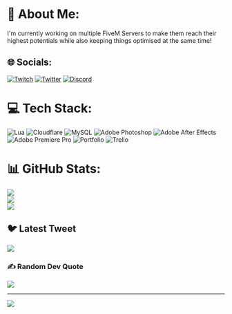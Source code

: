 # 💫 About Me:
I'm currently working on multiple FiveM Servers to make them reach their highest potentials while also keeping things optimised at the same time!


## 🌐 Socials:
[![Twitch](https://img.shields.io/badge/Twitch-%239146FF.svg?logo=Twitch&logoColor=white)](https://twitch.tv/NumberSixLIVE) [![Twitter](https://img.shields.io/badge/Twitter-%231DA1F2.svg?logo=Twitter&logoColor=white)](https://twitter.com/NumberSixLIVE) [![Discord](https://img.shields.io/badge/Discord-%237289DA.svg?logo=discord&logoColor=white)](https://discord.gg/GbrF64Y5TJ/)

# 💻 Tech Stack:
![Lua](https://img.shields.io/badge/lua-%232C2D72.svg?style=for-the-badge&logo=lua&logoColor=white) ![Cloudflare](https://img.shields.io/badge/Cloudflare-F38020?style=for-the-badge&logo=Cloudflare&logoColor=white) ![MySQL](https://img.shields.io/badge/mysql-%2300f.svg?style=for-the-badge&logo=mysql&logoColor=white) ![Adobe Photoshop](https://img.shields.io/badge/adobephotoshop-%2331A8FF.svg?style=for-the-badge&logo=adobephotoshop&logoColor=white) ![Adobe After Effects](https://img.shields.io/badge/Adobe%20After%20Effects-9999FF.svg?style=for-the-badge&logo=Adobe%20After%20Effects&logoColor=white) ![Adobe Premiere Pro](https://img.shields.io/badge/Adobe%20Premiere%20Pro-9999FF.svg?style=for-the-badge&logo=Adobe%20Premiere%20Pro&logoColor=white) ![Portfolio](https://img.shields.io/badge/Portfolio-%23000000.svg?style=for-the-badge&logo=firefox&logoColor=#FF7139) ![Trello](https://img.shields.io/badge/Trello-%23026AA7.svg?style=for-the-badge&logo=Trello&logoColor=white)
# 📊 GitHub Stats:
![](https://github-readme-stats.vercel.app/api?username=NumberSixDev&theme=dark&hide_border=false&include_all_commits=false&count_private=false)<br/>
![](https://github-readme-streak-stats.herokuapp.com/?user=NumberSixDev&theme=dark&hide_border=false)<br/>
![](https://github-readme-stats.vercel.app/api/top-langs/?username=NumberSixDev&theme=dark&hide_border=false&include_all_commits=false&count_private=false&layout=compact)

## 🐦 Latest Tweet
[![](https://gtce.itsvg.in/api?username=NumberSixFiverr)](https://github.com/VishwaGauravIn/github-twitter-card-embed)

### ✍️ Random Dev Quote
![](https://quotes-github-readme.vercel.app/api?type=horizontal&theme=radical)

---
[![](https://visitcount.itsvg.in/api?id=NumberSixDev&icon=0&color=0)](https://visitcount.itsvg.in)

<!-- Proudly created with GPRM ( https://gprm.itsvg.in ) -->
